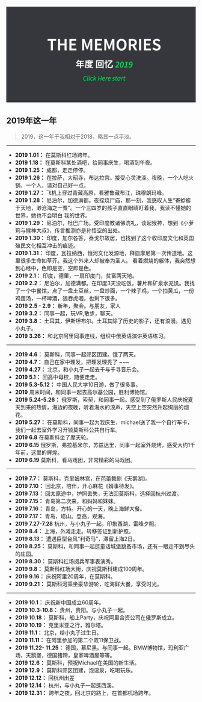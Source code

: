 

[![](/img/2019-memory.jpg)](https://www.egbertshi.com/egbert-life/#/)
## 2019年这一年

><p>2019，这一年于我相对于2018，略显一点平淡。

--------------------------------------------------------

- __2019 1.01：__ 在莫斯科红场跨年。
- __2019 1.18：__ 在莫斯科某处酒吧，给同事庆生，喝酒到午夜。
- __2019 1.25：__ 成都，走走停停。
- __2019 1.26：__ 在拉萨，大昭寺，布达拉宫。接受心灵洗涤。夜晚，一个人吃火锅，一个人，请对自己好一点。
- __2019 1.27：__ 飞机上穿过青藏高原，看雅鲁藏布江，珠穆朗玛峰。
- __2019 1.28：__ 尼泊尔，加德满都。夜探烧尸庙，那一刻，我感叹人生“寄蜉蝣于天地，渺沧海之一粟”。一个三四岁的孩子直直眼睛盯着我，我读不懂她的世界，她也不会明白 我的世界。
- __2019 1.29：__ 尼泊尔，杜巴广场。受印度教诸佛洗礼，谈起猴神，想到《小萝莉与猴神大叔》，传言推测亦是孙悟空的出处。
- __2019 1.30：__ 印度，加尔各答，泰戈尔故居，也找到了这个收印度文化和英国殖民文化相互冲击的痕迹。
- __2019 1.31：__ 印度，瓦拉纳西，恒河文化发源地，释迦摩尼第一次传道地。这里很多生命如草芥。我这个外来人却被奉为圣人。 看着燃烧的躯体，我突然想到心经中，色即是空，空即是色。
- __2019 2.1：__ 印度，德里，一扇印度门，贫富两天地。
- __2019 2.2：__ 尼泊尔，加德满都。在印度3天没吃饭，薯片和矿泉水充饥。我找了一个中餐馆，点了一盘土豆丝，一盘炒面，一个辣子鸡，一个拍黄瓜，一份鸡蛋汤，一杯啤酒，狼吞虎咽，也剩下很多。
- __2019 2.5 - 2.9：__ 新年，聚会。与朋友，家人
- __2019 3.2：__ 同事一起，玩VR,散步，聊天。
- __2019 3.8：__ 土耳其，伊斯坦布尔。土耳其除了历史的影子，还有浪漫。遇见小丸子。
- __2019 3.26：__ 和北京阿里同事连线，组织中俄英语演讲英语练习。
 
--------------------------------------------------------

- __2019 4.6：__ 莫斯科，同事一起郊区团建。饿了两天。
- __2019 4.7：__ 自己在家中理发，把理发理秃了 ~~~
- __2019 4.27：__ 北京，和小丸子一起去千与千寻音乐会。
- __2019 5.1：__ 回高中母校，随便走走。
- __2019 5.3-5.12：__ 中国人民大学10日游，做了很多事。
- __2019__ 周末时间，和同事一起去高尔基公园，胜利博物馆。
- __2019 5.24-5.26：__ 俄罗斯，索契，和同事一起。感受到了俄罗斯人民庆祝夏天到来的热情，海边的夜晚，听着海水的浪声，天空上空突然升起绚丽的烟花。
- __2019 5.27：__ 在莫斯科，同事一起为我庆生，michael送了我一个自行车卡，我们一起去室外学习开锁莫斯科公共自行车。
- __2019 6.8__  在莫斯科坐了摩天轮。
- __2019 6.15__ 俄罗斯，弗拉基米尔，苏兹达里，同事一起室外烧烤，感受大约1千年前，这里的辉煌。
- __2019 6.19__ 莫斯科，看马戏团，非常精彩的马戏团。

--------------------------------------------------------

- __2019 7.7：__  莫斯科，克里姆林宫，在芭蕾舞剧《天鹅湖》。
- __2019 7.10：__ 回北京，陪伴，开心麻花《婿事待发》。
- __2019 7.13：__ 回太原途中，护照丢失，无法回莫斯科，选择回杭州过渡。
- __2019 7.15：__ 青岛第二次来，和妈妈和妹妹。
- __2019 7.16：__ 青岛，方特。开心的一天，晚上海鲜大餐。
- __2019 7.17：__ 青岛，崂山。登高，观海。
- __2019 7.27-7.28__ 杭州，与小丸子一起。印象西湖，雷峰夕照。
- __2019 8.4：__  上海，外滩走走。转移签证到新护照。
- __2019 8.13：__ 遭遇巨型台风“利奇马”，滞留上海2日。
- __2019 8.25：__ 莫斯科，和同事一起逛童话城堡跳蚤市场，还有一眼走不到尽头的庄园。
- __2019 8.30：__ 莫斯科红场阅兵军事表演秀。
- __2019 9.8：__  莫斯科红场大街，庆祝莫斯科建成100周年。
- __2019 9.16：__ 庆祝阿里20周年，在莫斯科。
- __2019 9.21：__ 莫斯科河乘坐豪华游轮，吃海鲜大餐，享受时光。

--------------------------------------------------------

- __2019 10.1：__  庆祝新中国成立60周年。
- __2019 10.3-10.8：__ 贵州，贵阳。与小丸子一起。
- __2019 10.18：__ 莫斯科，船上Party，庆祝阿里合资公司在俄罗斯成立。
- __2019 10.19：__ 克里米亚之行，雅尔塔。
- __2019 11.1：__  北京，给小丸子过生日。
- __2019 11.11：__ 在阿里参加的第二个双11保卫战。
- __2019 11.22- 11.25：__ 德国，慕尼黑。与同事一起。BMW博物馆，玛利亚广场，天鹅堡，德国猪蹄，皇家啤酒屋等等。
- __2019 12.6：__  莫斯科，预祝Michael在美国的新生活。
- __2019 12.9：__  莫斯科郊区团建，泡温泉，吃喝玩乐。
- __2019 12.12：__ 回杭州出差
- __2019 12.14：__ 杭州，与小丸子一起逛西溪。
- __2019 12.31：__ 跨年之夜，回北京的路上，在首都机场跨年。









